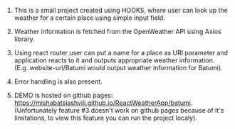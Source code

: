 1. This is a small project created using HOOKS, where user can look up the weather for a certain place using simple input field.

2. Weather information is fetched from the OpenWeather API using Axios library.

3. Using react router user can put a name for a place as URI parameter and application reacts to it and outputs appropriate weather information.
(E.g. website-url/Batumi would output weather information for Batumi).

4. Error handling is also present.

5. DEMO is hosted on github pages: https://mishabatsiashvili.github.io/ReactWeatherApp/batumi. (Unfortunately feature #3 doesn't work on github pages because of it's limitations, to view this feature you can run the project localy).
